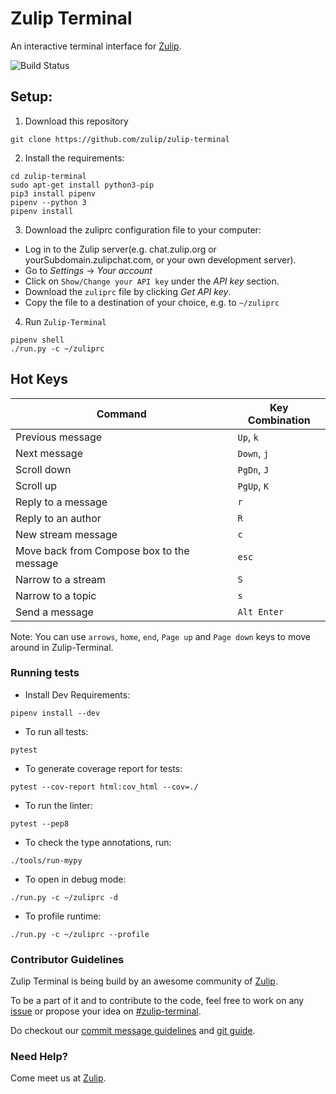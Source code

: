 # Zulip Terminal

An interactive terminal interface for [Zulip](https://zulipchat.com).

![Build Status](https://travis-ci.org/zulip/zulip-terminal.svg?branch=master)

 ## Setup:
  1. Download this repository
  ```
  git clone https://github.com/zulip/zulip-terminal
  ```

  2. Install the requirements:
  ```
  cd zulip-terminal
  sudo apt-get install python3-pip
  pip3 install pipenv
  pipenv --python 3
  pipenv install
  ```

  3. Download the zuliprc configuration file to your computer:

  - Log in to the Zulip server(e.g. chat.zulip.org or yourSubdomain.zulipchat.com, or your own development server).
  - Go to _Settings_ -> _Your account_
  - Click on `Show/Change your API key` under the _API key_ section.
  - Download the `zuliprc` file by clicking _Get API key_.
  - Copy the file to a destination of your choice, e.g. to `~/zuliprc`


  4. Run `Zulip-Terminal`
  ```
  pipenv shell
  ./run.py -c ~/zuliprc
  ```


## Hot Keys
| Command | Key Combination |
| ------- | --------------- |
| Previous message | `Up`, `k` |
| Next message | `Down`, `j` |
| Scroll down | `PgDn`, `J` |
| Scroll up | `PgUp`, `K` |
| Reply to a message | `r` |
| Reply to an author | `R` |
| New stream message | `c` |
| Move back from Compose box to the message | `esc` |
| Narrow to a stream | `S` |
| Narrow to a topic | `s` |
| Send a message | `Alt Enter` |

Note: You can use `arrows`, `home`, `end`, `Page up` and `Page down` keys to move around in Zulip-Terminal.

### Running tests

* Install Dev Requirements:
```
pipenv install --dev
```

* To run all tests:
```
pytest
```

* To generate coverage report for tests:
```
pytest --cov-report html:cov_html --cov=./
```

* To run the linter:
```
pytest --pep8
```

* To check the type annotations, run:
```
./tools/run-mypy
```

* To open in debug mode:
```
./run.py -c ~/zuliprc -d
```

* To profile runtime:
```
./run.py -c ~/zuliprc --profile
```

### Contributor Guidelines

Zulip Terminal is being build by an awesome community of [Zulip](https://zulipchat.com/team).

To be a part of it and to contribute to the code, feel free to work on any [issue](https://github.com/zulip/zulip-terminal/issues) or propose your idea on
[#zulip-terminal](https://chat.zulip.org/#narrow/stream/206-zulip-terminal).

Do checkout our [commit message guidelines](http://zulip.readthedocs.io/en/latest/contributing/version-control.html) and 
[git guide](http://zulip.readthedocs.io/en/latest/git/index.html).

### **Need Help?**
Come meet us at [Zulip](https://chat.zulip.org/#narrow/stream/206-zulip-terminal).
